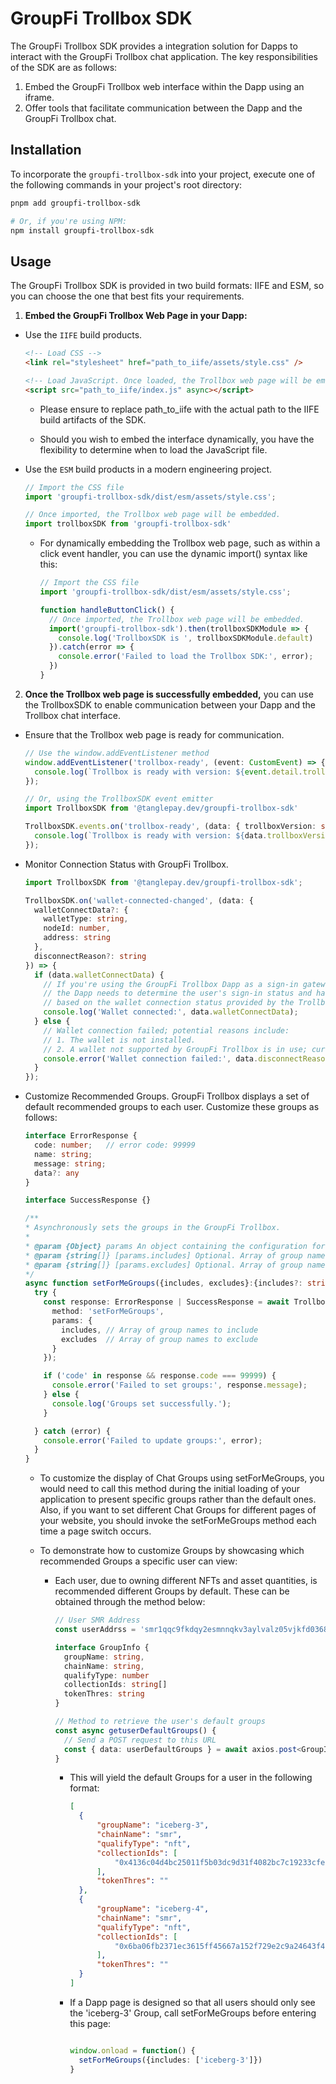 # GroupFi Trollbox SDK

The GroupFi Trollbox SDK provides a integration solution for Dapps to interact with the GroupFi Trollbox chat application. The key responsibilities of the SDK are as follows:

1. Embed the GroupFi Trollbox web interface within the Dapp using an iframe.
2. Offer tools that facilitate communication between the Dapp and the GroupFi Trollbox chat.

## Installation
To incorporate the `groupfi-trollbox-sdk` into your project, execute one of the following commands in your project's root directory:


```sh
pnpm add groupfi-trollbox-sdk

# Or, if you're using NPM:
npm install groupfi-trollbox-sdk
```

## Usage
The GroupFi Trollbox SDK is provided in two build formats: IIFE and ESM, so you can choose the one that best fits your requirements.

1. **Embed the GroupFi Trollbox Web Page in your Dapp:**

  * Use the `IIFE` build products.

      ```html
      <!-- Load CSS -->
      <link rel="stylesheet" href="path_to_iife/assets/style.css" />

      <!-- Load JavaScript. Once loaded, the Trollbox web page will be embedded. -->
      <script src="path_to_iife/index.js" async></script>
      ```
    * Please ensure to replace path_to_iife with the actual path to the IIFE build artifacts of the SDK.

    * Should you wish to embed the interface dynamically, you have the flexibility to determine when to load the JavaScript file.

  * Use the `ESM` build products in a modern engineering project.

    ```typescript
    // Import the CSS file
    import 'groupfi-trollbox-sdk/dist/esm/assets/style.css';

    // Once imported, the Trollbox web page will be embedded.
    import trollboxSDK from 'groupfi-trollbox-sdk'
    ```

    * For dynamically embedding the Trollbox web page, such as within a click event handler, you can use the dynamic import() syntax like this:

      ```typescript
      // Import the CSS file
      import 'groupfi-trollbox-sdk/dist/esm/assets/style.css';

      function handleButtonClick() {
        // Once imported, the Trollbox web page will be embedded.
        import('groupfi-trollbox-sdk').then(trollboxSDKModule => {
          console.log('TrollboxSDK is ', trollboxSDKModule.default)
        }).catch(error => {
          console.error('Failed to load the Trollbox SDK:', error);
        })
      }

      ```

2. **Once the Trollbox web page is successfully embedded,** you can use the TrollboxSDK to enable communication between your Dapp and the Trollbox chat interface.
  * Ensure that the Trollbox web page is ready for communication.

    ```typescript
    // Use the window.addEventListener method
    window.addEventListener('trollbox-ready', (event: CustomEvent) => {
      console.log(`Trollbox is ready with version: ${event.detail.trollboxVersion}`);
    });

    // Or, using the TrollboxSDK event emitter
    import TrollboxSDK from '@tanglepay.dev/groupfi-trollbox-sdk'

    TrollboxSDK.events.on('trollbox-ready', (data: { trollboxVersion: string }) => {
      console.log(`Trollbox is ready with version: ${data.trollboxVersion}`);
    });

    ```

  * Monitor Connection Status with GroupFi Trollbox.
    ```typescript
    import TrollboxSDK from '@tanglepay.dev/groupfi-trollbox-sdk';

    TrollboxSDK.on('wallet-connected-changed', (data: {
      walletConnectData?: {
        walletType: string,
        nodeId: number,
        address: string
      },
      disconnectReason?: string
    }) => {
      if (data.walletConnectData) {
        // If you're using the GroupFi Trollbox Dapp as a sign-in gateway,
        // the Dapp needs to determine the user's sign-in status and handle account switching
        // based on the wallet connection status provided by the Trollbox Dapp.
        console.log('Wallet connected:', data.walletConnectData);
      } else {
        // Wallet connection failed; potential reasons include:
        // 1. The wallet is not installed.
        // 2. A wallet not supported by GroupFi Trollbox is in use; currently, GroupFi Trollbox only supports the TanglePay Wallet.
        console.error('Wallet connection failed:', data.disconnectReason);
      }
    });

    ```

  * Customize Recommended Groups.
    GroupFi Trollbox displays a set of default recommended groups to each user. Customize these groups as follows:

    ```typescript
    interface ErrorResponse {
      code: number;   // error code: 99999
      name: string;
      message: string;
      data?: any
    }

    interface SuccessResponse {}

    /**
    * Asynchronously sets the groups in the GroupFi Trollbox.
    * 
    * @param {Object} params An object containing the configuration for the groups.
    * @param {string[]} [params.includes] Optional. Array of group names to include.
    * @param {string[]} [params.excludes] Optional. Array of group names to exclude.
    */
    async function setForMeGroups({includes, excludes}:{includes?: string[], excludes?: string[]}) {
      try {
        const response: ErrorResponse | SuccessResponse = await TrollboxSDK.request({
          method: 'setForMeGroups',
          params: {
            includes, // Array of group names to include
            excludes  // Array of group names to exclude
          }
        });

        if ('code' in response && response.code === 99999) {
          console.error('Failed to set groups:', response.message);
        } else {
          console.log('Groups set successfully.');
        }

      } catch (error) {
        console.error('Failed to update groups:', error);
      }
    }
    
    ```

    * To customize the display of Chat Groups using setForMeGroups, you would need to call this method during the initial loading of your application to present specific groups rather than the default ones. Also, if you want to set different Chat Groups for different pages of your website, you should invoke the setForMeGroups method each time a page switch occurs.

    * To demonstrate how to customize Groups by showcasing which recommended Groups a specific user can view:

      * Each user, due to owning different NFTs and asset quantities, is recommended different Groups by default. These can be obtained through the method below:

        ```typescript
        // User SMR Address
        const userAddrss = 'smr1qqc9fkdqy2esmnnqkv3aylvalz05vjkfd0368hgjy3f2nfp4dvdk67a3xdt'

        interface GroupInfo {
          groupName: string,
          chainName: string,
          qualifyType: number
          collectionIds: string[]
          tokenThres: string
        }

        // Method to retrieve the user's default groups
        const async getuserDefaultGroups() {
          // Send a POST request to this URL
          const { data: userDefaultGroups } = await axios.post<GroupInfo[]>(`https://prerelease.api.iotacat.com/api/groupfi/v1/addressqualifiedgroupconfigs?address=${userAddrss}`
        }

        ```

        * This will yield the default Groups for a user in the following format:
          ```json
          [
            {
                "groupName": "iceberg-3",
                "chainName": "smr",
                "qualifyType": "nft",
                "collectionIds": [
                    "0x4136c04d4bc25011f5b03dc9d31f4082bc7c19233cfeb2803aef241b1bb29c92"
                ],
                "tokenThres": ""
            },
            {
                "groupName": "iceberg-4",
                "chainName": "smr",
                "qualifyType": "nft",
                "collectionIds": [
                    "0x6ba06fb2371ec3615ff45667a152f729e2c9a24643f4e26e06b297def1e9c4bf"
                ],
                "tokenThres": ""
            }
          ]
          ```
    
        * If a Dapp page is designed so that all users should only see the 'iceberg-3' Group, call setForMeGroups before entering this page:
        
          ```typescript
          
          window.onload = function() {
            setForMeGroups({includes: ['iceberg-3']})
          }

          ```















